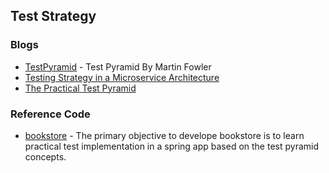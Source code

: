## Test Strategy

### Blogs
* [TestPyramid](https://martinfowler.com/bliki/TestPyramid.html) - Test Pyramid By Martin Fowler
* [Testing Strategy in a Microservice Architecture](https://martinfowler.com/articles/microservice-testing/)
* [The Practical Test Pyramid](https://martinfowler.com/articles/practical-test-pyramid.html)

### Reference Code
* [bookstore](https://github.com/priyanshus/bookstore) - The primary objective to develope bookstore is to learn practical test implementation in a spring app based on the test pyramid concepts.